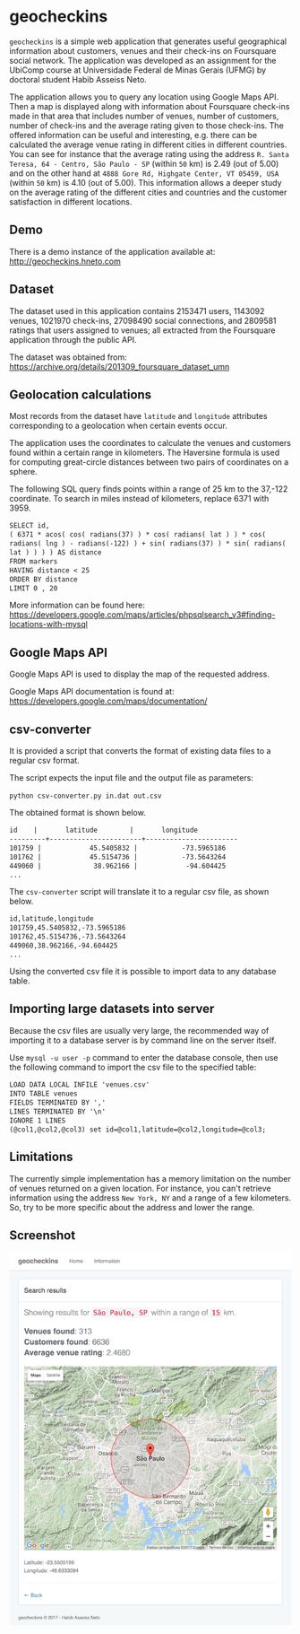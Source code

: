 # geocheckins

`geocheckins` is a simple web application that generates useful geographical information about customers, venues and their check-ins on Foursquare social network. The application was developed as an assignment for the UbiComp course at Universidade Federal de Minas Gerais (UFMG) by doctoral student Habib Asseiss Neto.

The application allows you to query any location using Google Maps API. Then a map is displayed along with information about Foursquare check-ins made in that area that includes number of venues, number of customers, number of check-ins and the average rating given to those check-ins. The offered information can be useful and interesting, e.g. there can be calculated the average venue rating in different cities in different countries. You can see for instance that the average rating using the address `R. Santa Teresa, 64 - Centro, São Paulo - SP` (within `50` km) is 2.49 (out of 5.00) and on the other hand at `4888 Gore Rd, Highgate Center, VT 05459, USA` (within `50` km) is 4.10 (out of 5.00). This information allows a deeper study on the average rating of the different cities and countries and the customer satisfaction in different locations.

## Demo

There is a demo instance of the application available at:
http://geocheckins.hneto.com

## Dataset

The dataset used in this application contains 2153471 users, 1143092 venues, 1021970 check-ins, 27098490 social connections, and 2809581 ratings that users assigned to venues; all extracted from the Foursquare application through the public API.

The dataset was obtained from:
https://archive.org/details/201309_foursquare_dataset_umn

## Geolocation calculations

Most records from the dataset have `latitude` and `longitude` attributes corresponding to a geolocation when certain events occur.

The application uses the coordinates to calculate the venues and customers found within a certain range in kilometers. The Haversine formula is used for computing great-circle distances between two pairs of coordinates on a sphere.

The following SQL query finds points within a range of 25 km to the 37,-122 coordinate. To search in miles instead of kilometers, replace 6371 with 3959.

```
SELECT id,
( 6371 * acos( cos( radians(37) ) * cos( radians( lat ) ) * cos( radians( lng ) - radians(-122) ) + sin( radians(37) ) * sin( radians( lat ) ) ) ) AS distance
FROM markers
HAVING distance < 25
ORDER BY distance
LIMIT 0 , 20
```

More information can be found here:
https://developers.google.com/maps/articles/phpsqlsearch_v3#finding-locations-with-mysql

## Google Maps API

Google Maps API is used to display the map of the requested address.

Google Maps API documentation is found at:
https://developers.google.com/maps/documentation/

## csv-converter

It is provided a script that converts the format of existing data files to a regular csv format.

The script expects the input file and the output file as parameters:

`python csv-converter.py in.dat out.csv`

The obtained format is shown below.
```
id    |       latitude        |       longitude       
---------+-----------------------+-----------------------
101759 |            45.5405832 |           -73.5965186
101762 |            45.5154736 |           -73.5643264
449060 |             38.962166 |            -94.604425
...
```

The `csv-converter` script will translate it to a regular csv file, as shown below.

```
id,latitude,longitude
101759,45.5405832,-73.5965186
101762,45.5154736,-73.5643264
449060,38.962166,-94.604425
...
```

Using the converted csv file it is possible to import data to any database table.

## Importing large datasets into server

Because the csv files are usually very large, the recommended way of importing it to a database server is by command line on the server itself.

Use `mysql -u user -p` command to enter the database console, then use the following command to import the csv file to the specified table:

```
LOAD DATA LOCAL INFILE 'venues.csv'
INTO TABLE venues
FIELDS TERMINATED BY ','
LINES TERMINATED BY '\n'
IGNORE 1 LINES
(@col1,@col2,@col3) set id=@col1,latitude=@col2,longitude=@col3;
```

## Limitations

The currently simple implementation has a memory limitation on the number of venues returned on a given location. For instance, you can't retrieve information using the address `New York, NY` and a range of a few kilometers. So, try to be more specific about the address and lower the range.

## Screenshot

![geocheckins main interface](screenshots/main.png "geocheckins main interface")

